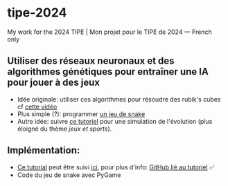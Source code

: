 # tipe-2024
My work for the 2024 TIPE | Mon projet pour le TIPE de 2024 — French only

## Utiliser des réseaux neuronaux et des algorithmes génétiques pour entraîner une IA pour jouer à des jeux
* Idée originale: utiliser ces algorithmes pour résoudre des rubik's cubes cf [cette vidéo](https://www.youtube.com/watch?v=f9smvQ5fc7Q) 
* Plus simple (?): programmer [un jeu de snake](https://www.youtube.com/watch?v=zIkBYwdkuTk)
* Autre idée: suivre [ce tutoriel](https://pwy.io/posts/learning-to-fly-pt1/) pour une simulation de l'évolution (plus éloigné du thème *jeux et sports*).

## Implémentation: 
* [Ce tutorial](https://pwy.io/posts/learning-to-fly-pt1/) peut être suivi [ici](https://github.com/marilabs/tipe-2024/tree/main/shorelark), pour plus d'info: [GitHub lié au tutoriel](https://github.com/Patryk27/shorelark/tree/main) ✅
* Code du jeu de snake avec PyGame